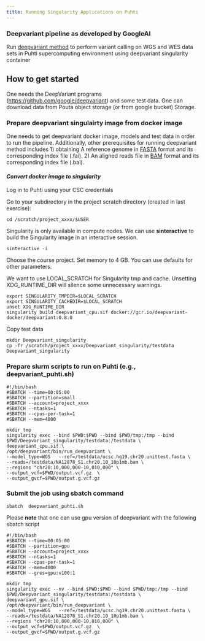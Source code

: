 ```yaml
---
title: Running Singularity Applications on Puhti
---
```


### Deepvariant pipeline as developed by GoogleAI ###
Run [deepvariant method](https://github.com/google/deepvariant)   to perform variant calling on WGS and WES data sets in Puhti supercomputing environment using deepvariant singularity container


## How to get started
One needs the DeepVariant programs (https://github.com/google/deepvariant) and some test data. One can download data from Pouta object storage  (or from google bucket)  Storage.

### Prepare deepvariant singulairty image from docker image

One needs to get deepvariant docker image, models and test data in order to run the pipeline. Additionally, other prerequisites for running deepvariant method includes 1) obtaining A reference genome in [FASTA](https://en.wikipedia.org/wiki/FASTA_format) format and its corresponding index file (.fai). 2) An aligned reads file in [BAM](http://genome.sph.umich.edu/wiki/BAM) format and its corresponding index file (.bai).

#### _Convert docker image to singularity_ ####

Log in to Puhti using your CSC credentials

Go to your subdirectory in the project scratch directory (created in last exercise):
```
cd /scratch/project_xxxx/$USER
```
Singularity is only available in compute nodes. We can use **sinteractive** to build the 
Singularity image in an interactive session.
```
sinteractive -i
```
Choose the course project. Set memory to 4 GB. You can use defaults for other parameters.

We want to use LOCAL_SCRATCH for Singularity tmp and cache. Unsetting XDG_RUNTIME_DIR will 
silence some unnecessary warnings.
```
export SINGULARITY_TMPDIR=$LOCAL_SCRATCH
export SINGULARITY_CACHEDIR=$LOCAL_SCRATCH
unset XDG_RUNTIME_DIR
singularity build deepvariant_cpu.sif docker://gcr.io/deepvariant-docker/deepvariant:0.8.0
```
Copy test data
```
mkdir Deepvariant_singularity 
cp -fr /scratch/project_xxxx/Deepvariant_singularity/testdata  Deepvariant_singularity

```

### Prepare slurm scripts to run on Puhti (e.g., deepvariant_puhti.sh)

```
#!/bin/bash
#SBATCH --time=00:05:00
#SBATCH --partition=small
#SBATCH --account=project_xxxx
#SBATCH --ntasks=1
#SBATCH --cpus-per-task=1
#SBATCH --mem=4000

mkdir tmp
singularity exec --bind $PWD:$PWD --bind $PWD/tmp:/tmp --bind $PWD/Deepvariant_singularity/testdata:/testdata \
deepvariant_cpu.sif \
/opt/deepvariant/bin/run_deepvariant \
--model_type=WGS   --ref=/testdata/ucsc.hg19.chr20.unittest.fasta \
--reads=/testdata/NA12878_S1.chr20.10_10p1mb.bam \
--regions "chr20:10,000,000-10,010,000" \  
--output_vcf=$PWD/output.vcf.gz  \
--output_gvcf=$PWD/output.g.vcf.gz
```

### Submit the job using sbatch command

```
sbatch  deepvariant_puhti.sh
```

Please **note** that one can use gpu version of deepvariant with the following sbatch script

```
#!/bin/bash
#SBATCH --time=00:05:00
#SBATCH --partition=gpu
#SBATCH --account=project_xxxx
#SBATCH --ntasks=1
#SBATCH --cpus-per-task=1
#SBATCH --mem=4000
#SBATCH --gres=gpu:v100:1

mkdir tmp
singularity exec --nv --bind $PWD:$PWD --bind $PWD/tmp:/tmp --bind $PWD/Deepvariant_singularity/testdata:/testdata \
deepvariant_gpu.sif \
/opt/deepvariant/bin/run_deepvariant \
--model_type=WGS   --ref=/testdata/ucsc.hg19.chr20.unittest.fasta \
--reads=/testdata/NA12878_S1.chr20.10_10p1mb.bam \
--regions "chr20:10,000,000-10,010,000" \  
--output_vcf=$PWD/output.vcf.gz  \
--output_gvcf=$PWD/output.g.vcf.gz

```
